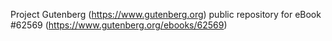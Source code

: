 Project Gutenberg (https://www.gutenberg.org) public repository for
eBook #62569 (https://www.gutenberg.org/ebooks/62569)
